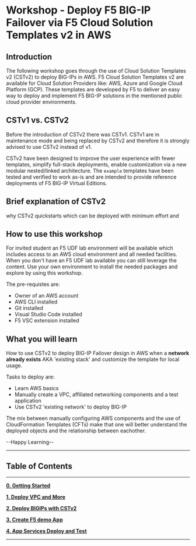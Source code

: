 # Workshop - Deploy F5 BIG-IP Failover via F5 Cloud Solution Templates v2 in AWS

## Introduction
The following workshop goes through the use of Cloud Solution Templates v2 (CSTv2) to deploy BIG-IPs in AWS. F5 Cloud Solution Templates v2 are available for Cloud Solution Providers like: AWS, Azure and Google Cloud Platform (GCP). These templates are developed by F5 to deliver an easy way to deploy and implement F5 BIG-IP solutions in the mentioned public cloud provider environments.

## CSTv1 vs. CSTv2
Before the introduction of CSTv2 there was CSTv1. CSTv1 are in maintenance mode and being replaced by CSTv2 and therefore it is strongly advised to use CSTv2 instead of v1.

CSTv2 have been designed to improve the user experience with fewer templates, simplify full-stack deployments, enable customization via a new modular nested/linked architecture. The `example` templates have been tested and verified to work as-is and are intended to provide reference deployments of F5 BIG-IP Virtual Editions.

## Brief explanation of CSTv2
why CSTv2 
quickstarts which can be deployed with minimum effort and 

## How to use this workshop
For invited student an F5 UDF lab environment will be available which includes access to an AWS cloud environment and all needed facilities.
When you don't have an F5 UDF lab available you can still leverage the content. Use your own environment to install the needed packages and explore by using this workshop.

The pre-requistes are:
* Owner of an AWS account
* AWS CLI installed
* Git installed
* Visual Studio Code installed
* F5 VSC extension installed

## What you will learn
How to use CSTv2 to deploy BIG-IP Failover design in AWS when a **network already exists** AKA 'existing stack' and customize the template for local usage.

Tasks to deploy are:

* Learn AWS basics
* Manually create a VPC, affiliated networking components and a test application
* Use CSTv2 'existing network' to deploy BIG-IP

The mix between manually configuring AWS components and the use of CloudFormation Templates (CFTs) make that one will better understand the deployed objects and the relationship between eachother.

--Happy Learning--

**********************************
## Table of Contents
**********************************

**[0. Getting Started](docs/0_Getting_Started.md)**

**[1. Deploy VPC and More](docs/1_Setup_the_VPC_and_More.md)**

**[2. Deploy BIGIPs with CSTv2](docs/2_Deploy_BIG-IPs_with_CSTv2.md)**

**[3. Create F5 demo App](docs/3_Create_Demo_App.md)**

**[4. App Services Deploy and Test](docs/4_App_Services_Deployment.md)**

*********************************